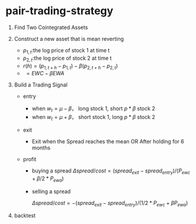 # pair-trading-strategy

1. Find Two Cointegrated Assets

2. Construct a new asset that is mean reverting

   + $p_{1,t}$:the log price of stock 1 at time t
   + $p_{2,t}$:the log price of stock 2 at time t
   + $r(h) = (p_{1,t+h}-p_{1,t})-\beta(p_{2,t+h}-p_{2,t})$
   + ​       $= EWC-\beta EWA$

3. Build a Trading Signal 

   + entry
     + when $w_t = \mu -\beta$， long stock 1, short $p*\beta$ stock 2
     + when $w_t = \mu + \beta$， short stock 1, long $p*\beta$ stock 2

   + exit

     + Exit when the Spread reaches the mean OR After holding for 6 months

   + profit

     + buying a spread $\Delta spread/cost = (spread_{exit}-spread_{entry})/(P_{ewc}+\beta/2*P_{ewa})$

     + selling a spread

        $\Delta spread/cost = -(spread_{exit}-spread_{entry})/(1/2*P_{ewc}+\beta P_{ewa})$

4. backtest

   
